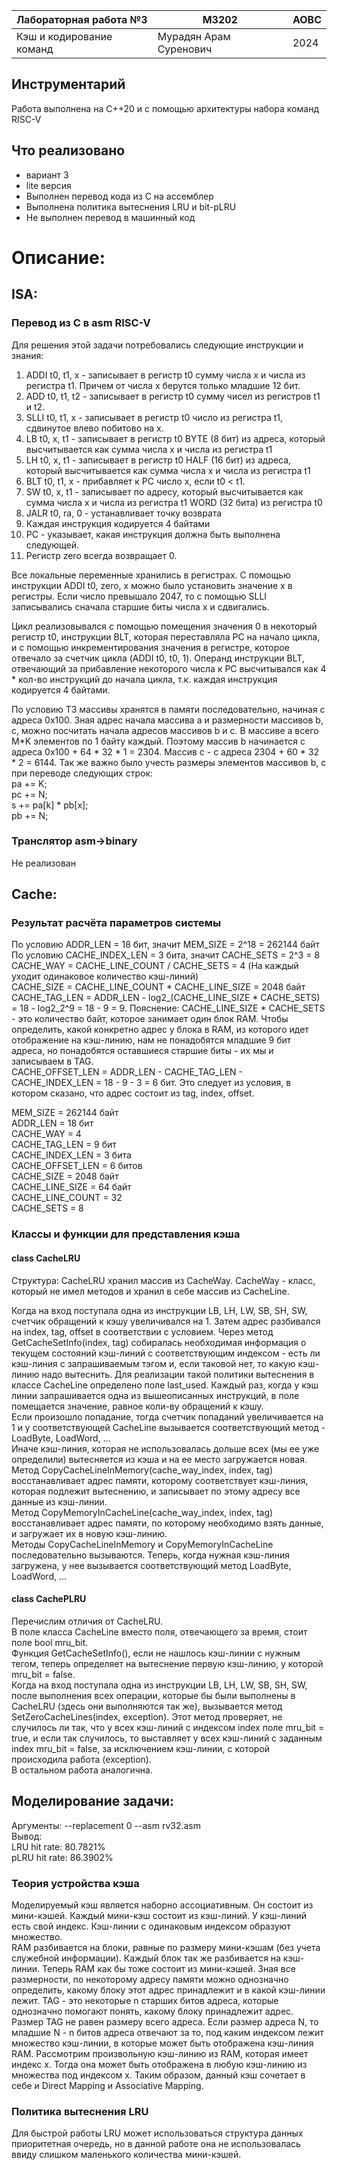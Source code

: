 | Лабораторная работа №3   | M3202                  | АОВС |
| ------------------------ |------------------------| ---- |
| Кэш и кодирование команд | Мурадян Арам Суренович | 2024 |


## Инструментарий
Работа выполнена на C++20 и с помощью архитектуры набора команд
RISC-V


## Что реализовано
- вариант 3
- lite версия
- Выполнен перевод кода из C на ассемблер
- Выполнена политика вытеснения LRU и bit-pLRU
- Не выполнен перевод в машинный код

# Описание:

## ISA:

### Перевод из C в asm RISC-V
Для решения этой задачи потребовались следующие инструкции и знания:
1) ADDI t0, t1, x - записывает в регистр t0 сумму числа x и числа из регистра t1. Причем от числа x берутся только младшие 12 бит.
2) ADD t0, t1, t2 - записывает в регистр t0 сумму чисел из регистров t1 и t2.
3) SLLI t0, t1, x - записывает в регистр t0 число из регистра t1, сдвинутое влево побитово на x.
4) LB t0, x, t1 - записывает в регистр t0 BYTE (8 бит) из адреса, который высчитывается как сумма числа x и числа из регистра t1
5) LH t0, x, t1 - записывает в регистр t0 HALF (16 бит) из адреса, который высчитывается как сумма числа x и числа из регистра t1
6) BLT t0, t1, x - прибавляет к PC число x, если t0 < t1.
7) SW t0, x, t1 - записывает по адресу, который высчитывается как сумма числа x и числа из регистра t1 WORD (32 бита) из регистра t0
8) JALR  t0, ra, 0 - устанавливает точку возврата
9) Каждая инструкция кодируется 4 байтами
10) PC - указывает, какая инструкция должна быть выполнена следующей.
11) Регистр zero всегда возвращает 0.

Все локальные переменные хранились в регистрах. С помощью инструкции ADDI t0, zero, x можно было установить значение x в регистры. Если число превышало 2047, то с помощью SLLI записывались сначала старшие биты числа x и сдвигались.

Цикл реализовывался с помощью помещения значения 0 в некоторый регистр t0, инструкции BLT, которая переставляла PC на начало цикла, и с помощью инкрементирования значения в регистре, которое отвечало за счетчик цикла (ADDI t0, t0, 1). Операнд инструкции BLT, отвечающий за прибавление некоторого числа к PC высчитывался как 4 * кол-во инструкций до начала цикла, т.к. каждая инструкция кодируется 4 байтами.

По условию ТЗ массивы хранятся в памяти последовательно, начиная с адреса 0x100. Зная адрес начала массива a и размерности массивов b, c, можно посчитать начала адресов массивов b и с. В массиве a всего M*K элементов по 1 байту каждый. Поэтому массив b начинается с адреса 0x100 + 64 * 32 * 1 = 2304. Массив c - с адреса 2304 + 60 * 32 * 2 = 6144. Так же важно было учесть размеры элементов массивов b, c при переводе следующих строк:  
pa += K;  
pc += N;  
s += pa[k] * pb[x];  
pb += N;

### Транслятор asm->binary
Не реализован


## Cache:

### Результат расчёта параметров системы
По условию ADDR_LEN = 18 бит, значит MEM_SIZE = 2^18 = 262144 байт  
По условию CACHE_INDEX_LEN = 3 бита, значит CACHE_SETS = 2^3 = 8  
CACHE_WAY = CACHE_LINE_COUNT / CACHE_SETS = 4 (На каждый уходит одинаковое количество кэш-линий)  
CACHE_SIZE = CACHE_LINE_COUNT * CACHE_LINE_SIZE = 2048 байт  
CACHE_TAG_LEN = ADDR_LEN - log2_(CACHE_LINE_SIZE * CACHE_SETS) = 18 - log2_2^9 = 18 - 9 = 9. Пояснение: CACHE_LINE_SIZE * CACHE_SETS - это количество байт, которое занимает один блок RAM. Чтобы определить, какой конкретно адрес у блока в RAM, из которого идет отображение на кэш-линию, нам не понадобятся младшие 9 бит адреса, но понадобятся оставшиеся старшие биты - их мы и записываем в TAG.  
CACHE_OFFSET_LEN = ADDR_LEN - CACHE_TAG_LEN - CACHE_INDEX_LEN = 18 - 9 - 3 = 6 бит. Это следует из условия, в котором сказано, что адрес состоит из tag, index, offset.

MEM_SIZE = 262144 байт  
ADDR_LEN = 18 бит  
CACHE_WAY = 4  
CACHE_TAG_LEN = 9 бит  
CACHE_INDEX_LEN = 3 бита  
CACHE_OFFSET_LEN = 6 битов  
CACHE_SIZE = 2048 байт  
CACHE_LINE_SIZE = 64 байт  
CACHE_LINE_COUNT = 32  
CACHE_SETS = 8

### Классы и функции для представления кэша

#### class CacheLRU
Структура: CacheLRU хранил массив из CacheWay. CacheWay - класс, который не имел методов и хранил в себе массив из CacheLine.

Когда на вход поступала одна из инструкции LB, LH, LW, SB, SH, SW, счетчик обращений к кэшу увеличивался на 1. Затем адрес разбивался на index, tag, offset в соответствии с условием. Через метод GetCacheSetInfo(index, tag) собиралась необходимая информация о текущем состояний кэш-линий с соответствующим индексом - есть ли кэш-линия с запрашиваемым тэгом и, если таковой нет, то какую кэш-линию надо вытеснить. Для реализации такой политики вытеснения в классе CacheLine определено поле last_used. Каждый раз, когда у кэш линии запрашивается одна из вышеописанных инструкций, в поле помещается значение, равное коли-ву обращений к кэшу.  
Если произошло попадание, тогда счетчик попаданий увеличивается на 1 и у соответствующей CacheLine вызывается соответствующий метод - LoadByte, LoadWord, ...  
Иначе кэш-линия, которая не использовалась дольше всех (мы ее уже определили) вытесняется из кэша и на ее место загружается новая.  
Метод CopyCacheLineInMemory(cache_way_index, index, tag) восстанавливает адрес памяти, которому соответствует кэш-линия, которая подлежит вытеснению, и записывает по этому адресу все данные из кэш-линии.  
Метод CopyMemoryInCacheLine(cache_way_index, index, tag) восстанавливает адрес памяти, по которому необходимо взять данные, и загружает их в новую кэш-линию.  
Методы CopyCacheLineInMemory и CopyMemoryInCacheLine последовательно вызываются. Теперь, когда нужная кэш-линия загружена, у нее вызывается соответствующий метод LoadByte, LoadWord, ...

#### class CachePLRU
Перечислим отличия от CacheLRU.  
В поле класса CacheLine вместо поля, отвечающего за время, стоит поле bool mru_bit.  
Функция GetCacheSetInfo(), если не нашлось кэш-линии с нужным тегом, теперь определяет на вытеснение первую кэш-линию, у которой mru_bit = false.  
Когда на вход поступала одна из инструкции LB, LH, LW, SB, SH, SW, после выполнения всех операции, которые бы были выполнены в CacheLRU (здесь они выполняются так же), вызывается метод SetZeroCacheLines(index, exception). Этот метод проверяет, не случилось ли так, что у всех кэш-линий с индексом index поле mru_bit = true, и если так случилось, то выставляет у всех кэш-линий с заданным index mru_bit = false, за исключением кэш-линии, с которой происходила работа (exception).  
В остальном работа аналогична.


## Моделирование задачи:
Аргументы: --replacement 0 --asm rv32.asm  
Вывод:  
LRU     hit rate: 80.7821%  
pLRU    hit rate: 86.3902%

### Теория устройства кэша
Моделируемый кэш является наборно ассоциативным. Он состоит из мини-кэшей. Каждый мини-кэш состоит из кэш-линий. У кэш-линий есть свой индекс. Кэш-линии с одинаковым индексом образуют множество.  
RAM разбивается на блоки, равные по размеру мини-кэшам (без учета служебной информации). Каждый блок так же разбивается на кэш-линии. Теперь RAM как бы тоже состоит из мини-кэшей. Зная все размерности, по некоторому адресу памяти можно однозначно определить, какому блоку этот адрес принадлежит и в какой кэш-линии лежит. TAG - это некоторые n старших битов адреса, которые однозначно помогают понять, какому блоку принадлежит адрес. Размер TAG не равен размеру всего адреса. Если размер адреса N, то младшие N - n битов адреса отвечают за то, под каким индексом лежит множество кэш-линии, в которые может быть отображена кэш-линия RAM. Рассмотрим произвольную кэш-линию из RAM, которая имеет индекс x. Тогда она может быть отображена в любую кэш-линию из множества под индексом x. Таким образом, данный кэш сочетает в себе и Direct Mapping и Associative Mapping.
### Политика вытеснения LRU
Для быстрой работы LRU может использоваться структура данных приоритетная очередь, но в данной работе она не использовалась ввиду слишком маленького количества мини-кэшей. 
 

